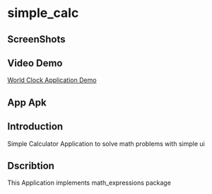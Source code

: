 # simple_calc

## ScreenShots

## Video Demo
[World Clock Application Demo]()

## App Apk

## Introduction
Simple Calculator Application to solve math problems with simple ui

## Dscribtion
This Application implements math_expressions package

